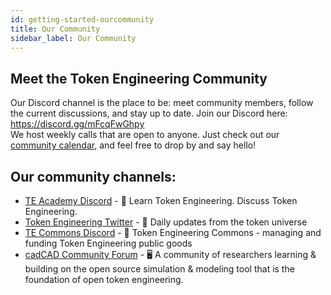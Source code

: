 ```yaml
---
id: getting-started-ourcommunity
title: Our Community
sidebar_label: Our Community
---
```


## Meet the Token Engineering Community
Our Discord channel is the place to be: meet community members, follow the current discussions, and stay up to date.
Join our Discord here: https://discord.gg/mFcqFwGhpy  
We host weekly calls that are open to anyone. Just check out our [community calendar](https://calendar.google.com/calendar/embed?src=5mkep1ad1j860k6g7i7fr8plq0%40group.calendar.google.com&ctz=Europe%2FBerlin), and feel free to drop by and say hello!

## Our community channels:
* [TE Academy Discord](https://dsc.gg/te-academy) - 💬 Learn Token Engineering. Discuss Token Engineering.
* [Token Engineering Twitter](https://twitter.com/tokengineering) - 💬 Daily updates from the token universe
* [TE Commons Discord](https://discord.gg/8u7Z3ft) - 💬 Token Engineering Commons - managing and funding Token Engineering public goods
* [cadCAD Community Forum](https://community.cadcad.org/) - 🖥️ A community of researchers learning & building on the open source simulation & modeling tool that is the foundation of open token engineering.
